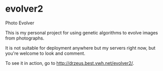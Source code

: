 evolver2
========

Photo Evolver

This is my personal project for using genetic algorithms to evolve images from photographs.

It is not suitable for deployment anywhere but my servers right now, but you're welcome to look and comment.

To see it in action, go to http://drzeus.best.vwh.net/evolver2/.
